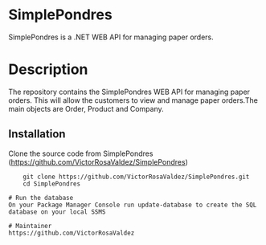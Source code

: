 # SimplePondres

SimplePondres is a .NET WEB API for managing paper orders.

# Description
The repository contains the SimplePondres WEB API for managing paper orders.
This will allow the customers to view and manage paper orders.The main objects are Order, Product and Company.

## Installation

Clone the source code from SimplePondres (https://github.com/VictorRosaValdez/SimplePondres)

```bash/powerShell
	git clone https://github.com/VictorRosaValdez/SimplePondres.git
	cd SimplePondres

# Run the database
On your Package Manager Console run update-database to create the SQL database on your local SSMS

# Maintainer
https://github.com/VictorRosaValdez
